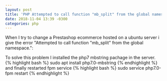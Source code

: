 ```yaml
---
layout: post
title: 'PHP Attempted to call function "mb_split" from the global namespace.'
date: 2018-11-04 13:39 -0300
categories: php
---
```


When I try to change a Prestashop ecommerce hosted on a ubuntu server i give the error "Attempted to call function "mb_split" from the global namespace.":

To solve this problem I installed the php7 mbstring pachage in the server.
{% highlight bash %}
sudo apt install php7.0-mbstring
{% endhighlight %}
and finally restarted fpm  service
{% highlight bash %}
sudo service php7.0-fpm restart
{% endhighlight %}
